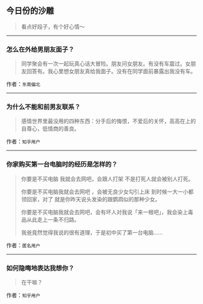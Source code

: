 ## 今日份的沙雕

> 看点好段子，有个好心情～


 
---

### 怎么在外给男朋友面子？

> 同学聚会有一次一起玩真心话大冒险。朋友问女朋友。有没有车震过。女朋友回答有。我心里想女朋友真给我面子。没有在同学面前暴露出我没有车。


作者：`东南偏北`

---

### 为什么不能和前男友联系？

> 感情世界里最没用的四种东西：分手后的悔恨，不爱后的关怀，高高在上的自尊心，低情商的善良。


作者：`知乎用户`

---

### 你家购买第一台电脑时的经历是怎样的？

> 你要是不买电脑 我就会去网吧，会跟人打架 不是打死人就会被别人打死。
> 
> 你要是不买电脑我就会去网吧 ，会被无良少女勾引上床 到时候一大一小都领回家，对了 就是你昨天说头发染的跟鹦鹉似的那种少女。
> 
> 你要是不买电脑我就会去网吧，会有坏人对我说「来一根吧」，我会染上毒品从此走上一条不归路。
> 
> 我爸竟然觉得我说的很有道理，于是初中买了第一台电脑……


作者：`匿名用户`

---

### 如何隐晦地表达我想你？

> 在干嘛？


作者：`知乎用户`